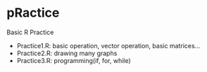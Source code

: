 # pRactice
Basic R Practice

 * Practice1.R: basic operation, vector operation, basic matrices...
 * Practice2.R: drawing many graphs
 * Practice3.R: programming(if, for, while)

